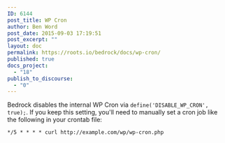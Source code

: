 ```yaml
---
ID: 6144
post_title: WP Cron
author: Ben Word
post_date: 2015-09-03 17:19:51
post_excerpt: ""
layout: doc
permalink: https://roots.io/bedrock/docs/wp-cron/
published: true
docs_project:
  - "18"
publish_to_discourse:
  - "0"
---
```

Bedrock disables the internal WP Cron via `define('DISABLE_WP_CRON', true);`. If you keep this setting, you'll need to manually set a cron job like the following in your crontab file:

`*/5 * * * * curl http://example.com/wp/wp-cron.php`
